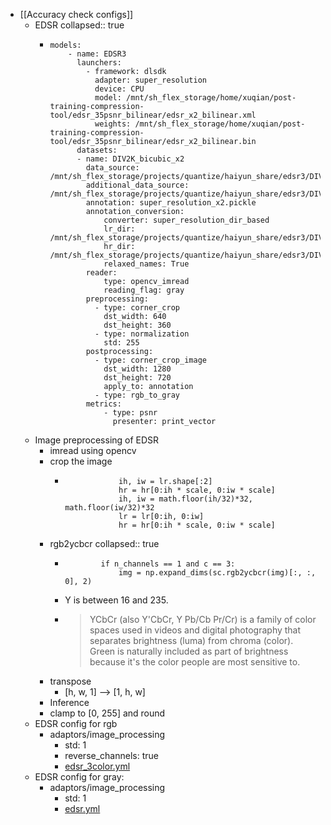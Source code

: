 - [[Accuracy check configs]]
	- EDSR
	  collapsed:: true
		- ```
		  models:
		      - name: EDSR3
		        launchers:
		          - framework: dlsdk
		            adapter: super_resolution
		            device: CPU
		            model: /mnt/sh_flex_storage/home/xuqian/post-training-compression-tool/edsr_35psnr_bilinear/edsr_x2_bilinear.xml
		            weights: /mnt/sh_flex_storage/home/xuqian/post-training-compression-tool/edsr_35psnr_bilinear/edsr_x2_bilinear.bin
		        datasets:
		        - name: DIV2K_bicubic_x2
		          data_source: /mnt/sh_flex_storage/projects/quantize/haiyun_share/edsr3/DIV2K/DIV2K_valid_LR_bicubic/X2
		          additional_data_source: /mnt/sh_flex_storage/projects/quantize/haiyun_share/edsr3/DIV2K/DIV2K_valid_HR_orig
		          annotation: super_resolution_x2.pickle
		          annotation_conversion:
		              converter: super_resolution_dir_based
		              lr_dir: /mnt/sh_flex_storage/projects/quantize/haiyun_share/edsr3/DIV2K/DIV2K_valid_LR_bicubic/X2
		              hr_dir: /mnt/sh_flex_storage/projects/quantize/haiyun_share/edsr3/DIV2K/DIV2K_valid_HR_orig
		              relaxed_names: True
		          reader:
		              type: opencv_imread
		              reading_flag: gray
		          preprocessing:
		            - type: corner_crop
		              dst_width: 640
		              dst_height: 360
		            - type: normalization
		              std: 255
		          postprocessing:
		            - type: corner_crop_image
		              dst_width: 1280
		              dst_height: 720
		              apply_to: annotation
		            - type: rgb_to_gray
		          metrics:
		              - type: psnr
		                presenter: print_vector
		  
		  ```
	- Image preprocessing of EDSR
		- imread using opencv
		- crop the image
			- ```
			              ih, iw = lr.shape[:2]
			              hr = hr[0:ih * scale, 0:iw * scale]
			              ih, iw = math.floor(ih/32)*32, math.floor(iw/32)*32
			              lr = lr[0:ih, 0:iw]
			              hr = hr[0:ih * scale, 0:iw * scale]
			  ```
		- rgb2ycbcr
		  collapsed:: true
			- ```
			          if n_channels == 1 and c == 3:
			              img = np.expand_dims(sc.rgb2ycbcr(img)[:, :, 0], 2)
			  ```
			- Y is between 16 and 235.
			- > YCbCr (also Y'CbCr, Y Pb/Cb Pr/Cr) is a family of color spaces used in videos and digital photography that separates brightness (luma) from chroma (color). Green is naturally included as part of brightness because it's the color people are most sensitive to.
		- transpose
			- [h, w, 1] --> [1, h, w]
		- Inference
		- clamp to [0, 255] and round
	- EDSR config for rgb
		- adaptors/image_processing
			- std: 1
			- reverse_channels: true
			- [edsr_3color.yml](../assets/edsr_3color_1660710943182_0.yml)
	- EDSR config for gray:
		- adaptors/image_processing
			- std: 1
			- [edsr.yml](../assets/edsr_1660710938172_0.yml)